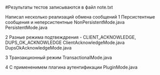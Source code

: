 #Результаты тестов записываются в файл note.txt

Написал несколько реализаций обмена сообщений 
1 Персистентные сообщения и неперсистентные 
NonPersistentMode.java
PersistentMode.java

2 Разные режима подтвеждрения - CLIENT_ACKNOWLEDGE, DUPS_OK_ACKNOWLEDGE
ClientAcknowledgeMode.java
DupsOkAcknowledgeMode.java

3 Транзакционный режим 
TransactionalMode.java

4 С примененимем плагина аутентификации 
PluginMode.java
